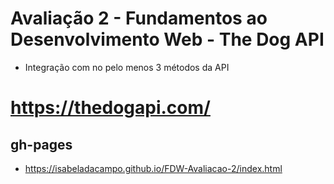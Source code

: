 # Avaliação 2 - Fundamentos ao Desenvolvimento Web - The Dog API

- Integração com no pelo menos 3 métodos da API

# https://thedogapi.com/
## gh-pages
- https://isabeladacampo.github.io/FDW-Avaliacao-2/index.html